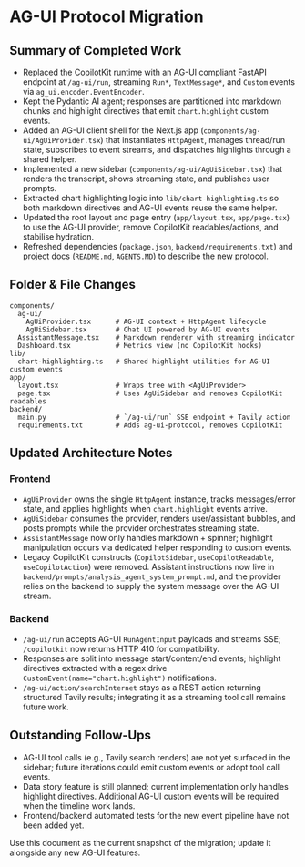 # AG-UI Protocol Migration

## Summary of Completed Work
- Replaced the CopilotKit runtime with an AG-UI compliant FastAPI endpoint at `/ag-ui/run`, streaming `Run*`, `TextMessage*`, and `Custom` events via `ag_ui.encoder.EventEncoder`.
- Kept the Pydantic AI agent; responses are partitioned into markdown chunks and highlight directives that emit `chart.highlight` custom events.
- Added an AG-UI client shell for the Next.js app (`components/ag-ui/AgUiProvider.tsx`) that instantiates `HttpAgent`, manages thread/run state, subscribes to event streams, and dispatches highlights through a shared helper.
- Implemented a new sidebar (`components/ag-ui/AgUiSidebar.tsx`) that renders the transcript, shows streaming state, and publishes user prompts.
- Extracted chart highlighting logic into `lib/chart-highlighting.ts` so both markdown directives and AG-UI events reuse the same helper.
- Updated the root layout and page entry (`app/layout.tsx`, `app/page.tsx`) to use the AG-UI provider, remove CopilotKit readables/actions, and stabilise hydration.
- Refreshed dependencies (`package.json`, `backend/requirements.txt`) and project docs (`README.md`, `AGENTS.MD`) to describe the new protocol.

## Folder & File Changes
```
components/
  ag-ui/
    AgUiProvider.tsx      # AG-UI context + HttpAgent lifecycle
    AgUiSidebar.tsx       # Chat UI powered by AG-UI events
  AssistantMessage.tsx    # Markdown renderer with streaming indicator
  Dashboard.tsx           # Metrics view (no CopilotKit hooks)
lib/
  chart-highlighting.ts   # Shared highlight utilities for AG-UI custom events
app/
  layout.tsx              # Wraps tree with <AgUiProvider>
  page.tsx                # Uses AgUiSidebar and removes CopilotKit readables
backend/
  main.py                 # `/ag-ui/run` SSE endpoint + Tavily action
  requirements.txt        # Adds ag-ui-protocol, removes CopilotKit
```

## Updated Architecture Notes
### Frontend
- `AgUiProvider` owns the single `HttpAgent` instance, tracks messages/error state, and applies highlights when `chart.highlight` events arrive.
- `AgUiSidebar` consumes the provider, renders user/assistant bubbles, and posts prompts while the provider orchestrates streaming state.
- `AssistantMessage` now only handles markdown + spinner; highlight manipulation occurs via dedicated helper responding to custom events.
- Legacy CopilotKit constructs (`CopilotSidebar`, `useCopilotReadable`, `useCopilotAction`) were removed. Assistant instructions now live in `backend/prompts/analysis_agent_system_prompt.md`, and the provider relies on the backend to supply the system message over the AG-UI stream.

### Backend
- `/ag-ui/run` accepts AG-UI `RunAgentInput` payloads and streams SSE; `/copilotkit` now returns HTTP 410 for compatibility.
- Responses are split into message start/content/end events; highlight directives extracted with a regex drive `CustomEvent(name="chart.highlight")` notifications.
- `/ag-ui/action/searchInternet` stays as a REST action returning structured Tavily results; integrating it as a streaming tool call remains future work.

## Outstanding Follow-Ups
- AG-UI tool calls (e.g., Tavily search renders) are not yet surfaced in the sidebar; future iterations could emit custom events or adopt tool call events.
- Data story feature is still planned; current implementation only handles highlight directives. Additional AG-UI custom events will be required when the timeline work lands.
- Frontend/backend automated tests for the new event pipeline have not been added yet.

Use this document as the current snapshot of the migration; update it alongside any new AG-UI features.
